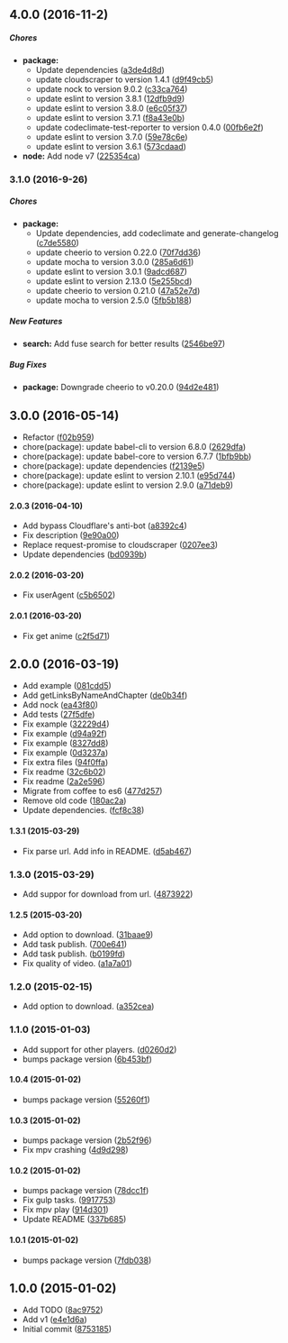 ## 4.0.0 (2016-11-2)

##### Chores

* **package:**
  * Update dependencies ([a3de4d8d](https://github.com/lgaticaq/anime-dl/commit/a3de4d8d37b7775c8ddda618badc11cd1c8d31d7))
  * update cloudscraper to version 1.4.1 ([d9f49cb5](https://github.com/lgaticaq/anime-dl/commit/d9f49cb50142d97524c78c261179c0ad3387e374))
  * update nock to version 9.0.2 ([c33ca764](https://github.com/lgaticaq/anime-dl/commit/c33ca76493c9c967893659aa044694299d44adc1))
  * update eslint to version 3.8.1 ([12dfb9d9](https://github.com/lgaticaq/anime-dl/commit/12dfb9d9bbfd854c58b17614a694cb944d17da93))
  * update eslint to version 3.8.0 ([e6c05f37](https://github.com/lgaticaq/anime-dl/commit/e6c05f371d8a57efa67821b938d4230bdd195db7))
  * update eslint to version 3.7.1 ([f8a43e0b](https://github.com/lgaticaq/anime-dl/commit/f8a43e0bd32fb85b115c6fc098417e714b5470e2))
  * update codeclimate-test-reporter to version 0.4.0 ([00fb6e2f](https://github.com/lgaticaq/anime-dl/commit/00fb6e2fffa46e5f5b3c7aa6c2273e771215bd1a))
  * update eslint to version 3.7.0 ([59e78c6e](https://github.com/lgaticaq/anime-dl/commit/59e78c6eed6cc8541411319b450fa4b461ab5134))
  * update eslint to version 3.6.1 ([573cdaad](https://github.com/lgaticaq/anime-dl/commit/573cdaad4a7a4d4bdc221529c8d946f7a9a47ea0))
* **node:** Add node v7 ([225354ca](https://github.com/lgaticaq/anime-dl/commit/225354caa102b00dedddf4c8d8b1638dd210a6d4))

### 3.1.0 (2016-9-26)

##### Chores

* **package:**
  * Update dependencies, add codeclimate and generate-changelog ([c7de5580](https://github.com/lgaticaq/anime-dl/commit/c7de55801a4122e8f76c9edeed0c9de05915f673))
  * update cheerio to version 0.22.0 ([70f7dd36](https://github.com/lgaticaq/anime-dl/commit/70f7dd36a5a521fa829fe2e2d692ea02a395be7d))
  * update mocha to version 3.0.0 ([285a6d61](https://github.com/lgaticaq/anime-dl/commit/285a6d61588b088dfee369e2d8f621770f537e63))
  * update eslint to version 3.0.1 ([9adcd687](https://github.com/lgaticaq/anime-dl/commit/9adcd6872bb38bba6ac1ecb3e5aeb6ed3425c0ca))
  * update eslint to version 2.13.0 ([5e255bcd](https://github.com/lgaticaq/anime-dl/commit/5e255bcd0ad80536744f299fff1fdf4a0f930af3))
  * update cheerio to version 0.21.0 ([47a52e7d](https://github.com/lgaticaq/anime-dl/commit/47a52e7dd2ab85442993572151b3673e921dccbc))
  * update mocha to version 2.5.0 ([5fb5b188](https://github.com/lgaticaq/anime-dl/commit/5fb5b188acbed69b4ffbd8b54a8a766fc36b1610))

##### New Features

* **search:** Add fuse search for better results ([2546be97](https://github.com/lgaticaq/anime-dl/commit/2546be97aad03d47118e87785483009290f9514c))

##### Bug Fixes

* **package:** Downgrade cheerio to v0.20.0 ([94d2e481](https://github.com/lgaticaq/anime-dl/commit/94d2e4811cdaa6167822b46bc5907a2b83b9a7c9))

## 3.0.0 (2016-05-14)

* Refactor ([f02b959](https://github.com/lgaticaq/anime-dl/commit/f02b959))
* chore(package): update babel-cli to version 6.8.0 ([2629dfa](https://github.com/lgaticaq/anime-dl/commit/2629dfa))
* chore(package): update babel-core to version 6.7.7 ([1bfb9bb](https://github.com/lgaticaq/anime-dl/commit/1bfb9bb))
* chore(package): update dependencies ([f2139e5](https://github.com/lgaticaq/anime-dl/commit/f2139e5))
* chore(package): update eslint to version 2.10.1 ([e95d744](https://github.com/lgaticaq/anime-dl/commit/e95d744))
* chore(package): update eslint to version 2.9.0 ([a71deb9](https://github.com/lgaticaq/anime-dl/commit/a71deb9))

#### 2.0.3 (2016-04-10)

* Add bypass Cloudflare's anti-bot ([a8392c4](https://github.com/lgaticaq/anime-dl/commit/a8392c4))
* Fix description ([9e90a00](https://github.com/lgaticaq/anime-dl/commit/9e90a00))
* Replace request-promise to cloudscraper ([0207ee3](https://github.com/lgaticaq/anime-dl/commit/0207ee3))
* Update dependencies ([bd0939b](https://github.com/lgaticaq/anime-dl/commit/bd0939b))

#### 2.0.2 (2016-03-20)

* Fix userAgent ([c5b6502](https://github.com/lgaticaq/anime-dl/commit/c5b6502))

#### 2.0.1 (2016-03-20)

* Fix get anime ([c2f5d71](https://github.com/lgaticaq/anime-dl/commit/c2f5d71))

## 2.0.0 (2016-03-19)

* Add example ([081cdd5](https://github.com/lgaticaq/anime-dl/commit/081cdd5))
* Add getLinksByNameAndChapter ([de0b34f](https://github.com/lgaticaq/anime-dl/commit/de0b34f))
* Add nock ([ea43f80](https://github.com/lgaticaq/anime-dl/commit/ea43f80))
* Add tests ([27f5dfe](https://github.com/lgaticaq/anime-dl/commit/27f5dfe))
* Fix example ([32229d4](https://github.com/lgaticaq/anime-dl/commit/32229d4))
* Fix example ([d94a92f](https://github.com/lgaticaq/anime-dl/commit/d94a92f))
* Fix example ([8327dd8](https://github.com/lgaticaq/anime-dl/commit/8327dd8))
* Fix example ([0d3237a](https://github.com/lgaticaq/anime-dl/commit/0d3237a))
* Fix extra files ([94f0ffa](https://github.com/lgaticaq/anime-dl/commit/94f0ffa))
* Fix readme ([32c6b02](https://github.com/lgaticaq/anime-dl/commit/32c6b02))
* Fix readme ([2a2e596](https://github.com/lgaticaq/anime-dl/commit/2a2e596))
* Migrate from coffee to es6 ([477d257](https://github.com/lgaticaq/anime-dl/commit/477d257))
* Remove old code ([180ac2a](https://github.com/lgaticaq/anime-dl/commit/180ac2a))
* Update dependencies. ([fcf8c38](https://github.com/lgaticaq/anime-dl/commit/fcf8c38))

#### 1.3.1 (2015-03-29)

* Fix parse url. Add info in README. ([d5ab467](https://github.com/lgaticaq/anime-dl/commit/d5ab467))

### 1.3.0 (2015-03-29)

* Add suppor for download from url. ([4873922](https://github.com/lgaticaq/anime-dl/commit/4873922))

#### 1.2.5 (2015-03-20)

* Add option to download. ([31baae9](https://github.com/lgaticaq/anime-dl/commit/31baae9))
* Add task publish. ([700e641](https://github.com/lgaticaq/anime-dl/commit/700e641))
* Add task publish. ([b0199fd](https://github.com/lgaticaq/anime-dl/commit/b0199fd))
* Fix quality of video. ([a1a7a01](https://github.com/lgaticaq/anime-dl/commit/a1a7a01))

### 1.2.0 (2015-02-15)

* Add option to download. ([a352cea](https://github.com/lgaticaq/anime-dl/commit/a352cea))

### 1.1.0 (2015-01-03)

* Add support for other players. ([d0260d2](https://github.com/lgaticaq/anime-dl/commit/d0260d2))
* bumps package version ([6b453bf](https://github.com/lgaticaq/anime-dl/commit/6b453bf))

#### 1.0.4 (2015-01-02)

* bumps package version ([55260f1](https://github.com/lgaticaq/anime-dl/commit/55260f1))

#### 1.0.3 (2015-01-02)

* bumps package version ([2b52f96](https://github.com/lgaticaq/anime-dl/commit/2b52f96))
* Fix mpv crashing ([4d9d298](https://github.com/lgaticaq/anime-dl/commit/4d9d298))

#### 1.0.2 (2015-01-02)

* bumps package version ([78dcc1f](https://github.com/lgaticaq/anime-dl/commit/78dcc1f))
* Fix gulp tasks. ([9917753](https://github.com/lgaticaq/anime-dl/commit/9917753))
* Fix mpv play ([914d301](https://github.com/lgaticaq/anime-dl/commit/914d301))
* Update README ([337b685](https://github.com/lgaticaq/anime-dl/commit/337b685))

#### 1.0.1 (2015-01-02)

* bumps package version ([7fdb038](https://github.com/lgaticaq/anime-dl/commit/7fdb038))

## 1.0.0 (2015-01-02)

* Add TODO ([8ac9752](https://github.com/lgaticaq/anime-dl/commit/8ac9752))
* Add v1 ([e4e1d6a](https://github.com/lgaticaq/anime-dl/commit/e4e1d6a))
* Initial commit ([8753185](https://github.com/lgaticaq/anime-dl/commit/8753185))
